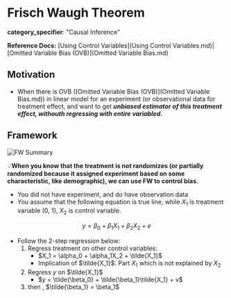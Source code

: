 # Frisch Waugh Theorem

**category_specifier**:  "Causal Inference"

**Reference Docs:** [Using Control Variables](Using Control Variables.md)|[Omitted Variable Bias (OVB)](Omitted Variable Bias.md)

## **Motivation**

- When there is OVB ([Omitted Variable Bias (OVB)](Omitted Variable Bias.md)) in linear model for an experiment (or observational data for treatment effect, and want to get ***unbiased estimator of this treatment effect, withouth regressing with entire variabled.***

## **Framework**

![FW Summary](../images/FW_summary.png)

💡**When you know that the treatment is not randomizes (or partially randomized because it assigned experiment based on some characteristic, like demographic), we can use FW to control bias.**

- You did not have experiment, and do have observation data
- You assume that the following equation is true line, while $X_1$ is treatment variable (0, 1), $X_2$ is control variable.

$$
y =\beta_0 + \beta_1X_1 + \beta_2X_2 + e
$$

- Follow the 2-step regression below:
    1. Regress treatment on other control variables:  
        - $X_1 = \alpha_0 + \alpha_1X_2 + \tilde{X_1}$
        - Implication of $\tilde{X_1}$: Part $X_1$ which is not explained by $X_2$
    2. Regress $y$ on $\tilde{X_1}$
        - $y = \tilde{\beta_0} + \tilde{\beta_1}\tilde{X_1} + v$
    3. then , $\tilde{\beta_1} = \beta_1$